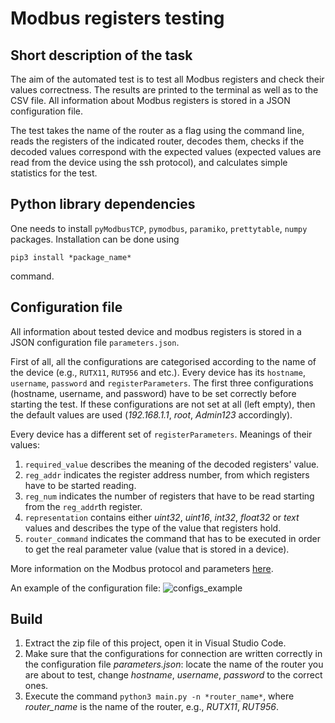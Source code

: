 # Modbus registers testing
## Short description of the task
The aim of the automated test is to test all Modbus registers and check their values correctness.
The results are printed to the terminal as well as to the CSV file. All information about Modbus registers is stored in a JSON configuration file.

The test takes the name of the router as a flag using the command line, reads the registers of the indicated router, decodes them, checks if the decoded values correspond with the expected values (expected values are read from the device using the ssh protocol), and calculates simple statistics for the test.

## Python library dependencies

One needs to install `pyModbusTCP`, `pymodbus`, `paramiko`, `prettytable`, `numpy` packages.
Installation can be done using 
```
pip3 install *package_name*
```
command.

## Configuration file
All information about tested device and modbus registers is stored in a JSON configuration file `parameters.json`.

First of all, all the configurations are categorised according to the name of the device (e.g., `RUTX11`, `RUT956` and etc.). Every device has its `hostname`, `username`, `password` and `registerParameters`. The first three configurations (hostname, username, and password) have to be set correctly before starting the test. If these configurations are not set at all (left empty), then the default values are used (*192.168.1.1*, *root*, *Admin123* accordingly).

Every device has a different set of `registerParameters`. Meanings of their values:
1. `required_value` describes the meaning of the decoded registers' value.
2. `reg_addr` indicates the register address number, from which registers have to be started reading.
3. `reg_num` indicates the number of registers that have to be read starting from the `reg_addr`th register.
4. `representation` contains either *uint32*, *uint16*, *int32*, *float32* or *text* values and describes the type of the value that registers hold.
5. `router_command` indicates the command that has to be executed in order to get the real parameter value (value that is stored in a device).

More information on the Modbus protocol and parameters [here](https://wiki.teltonika-networks.com/view/Monitoring_via_Modbus).

An example of the configuration file:
![configs_example](https://github.com/astadantupasta/testing_modbus_registers/assets/79766133/c0f7bc92-aa56-4f09-a11a-779096baa834)

## Build
1. Extract the zip file of this project, open it in Visual Studio Code.
2. Make sure that the configurations for connection are written correctly in the configuration file *parameters.json*: locate the name of the router you are about to test, change *hostname*, *username*, *password* to the correct ones.
3. Execute the command `python3 main.py -n *router_name*`, where *router_name* is the name of the router, e.g., *RUTX11*, *RUT956*.






